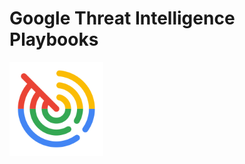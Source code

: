 # Google Threat Intelligence Playbooks

<img src="https://raw.githubusercontent.com/Azure/Azure-Sentinel/master/Logos/GoogleThreatIntelligence.svg" alt="Google Threat Intelligence" style="width:150px; height:150px"/>